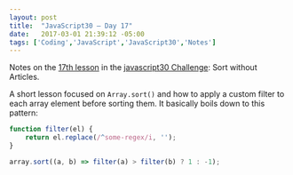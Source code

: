 ```yaml
---
layout: post
title:  "JavaScript30 – Day 17"
date:   2017-03-01 21:39:12 -05:00
tags: ['Coding','JavaScript','JavaScript30','Notes']
---
```


Notes on the [17th lesson][git] in the [javascript30 Challenge][js30]: Sort without Articles.

A short lesson focused on `Array.sort()` and how to apply a custom filter to each array element before sorting them. It basically boils down to this pattern:

```js
function filter(el) {
    return el.replace(/^some-regex/i, '');
}

array.sort((a, b) => filter(a) > filter(b) ? 1 : -1);
```

[js30]:https://javascript30.com
[git]:https://github.com/memoblue/JavaScript30/blob/master/17-sort-names/index.html
